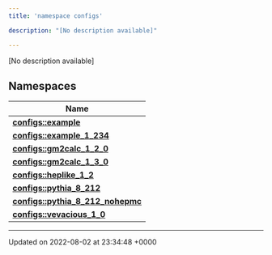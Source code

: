 ```yaml
---
title: 'namespace configs'

description: "[No description available]"

---
```







[No description available]

## Namespaces

| Name           |
| -------------- |
| **[configs::example](/documentation/code/gambit_sphinx/namespaces/namespaceconfigs_1_1example/)**  |
| **[configs::example_1_234](/documentation/code/gambit_sphinx/namespaces/namespaceconfigs_1_1example__1__234/)**  |
| **[configs::gm2calc_1_2_0](/documentation/code/gambit_sphinx/namespaces/namespaceconfigs_1_1gm2calc__1__2__0/)**  |
| **[configs::gm2calc_1_3_0](/documentation/code/gambit_sphinx/namespaces/namespaceconfigs_1_1gm2calc__1__3__0/)**  |
| **[configs::heplike_1_2](/documentation/code/gambit_sphinx/namespaces/namespaceconfigs_1_1heplike__1__2/)**  |
| **[configs::pythia_8_212](/documentation/code/gambit_sphinx/namespaces/namespaceconfigs_1_1pythia__8__212/)**  |
| **[configs::pythia_8_212_nohepmc](/documentation/code/gambit_sphinx/namespaces/namespaceconfigs_1_1pythia__8__212__nohepmc/)**  |
| **[configs::vevacious_1_0](/documentation/code/gambit_sphinx/namespaces/namespaceconfigs_1_1vevacious__1__0/)**  |






-------------------------------

Updated on 2022-08-02 at 23:34:48 +0000